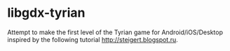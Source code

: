 libgdx-tyrian
=============

Attempt to make the first level of the Tyrian game for Android/iOS/Desktop inspired by the following tutorial http://steigert.blogspot.ru. 
